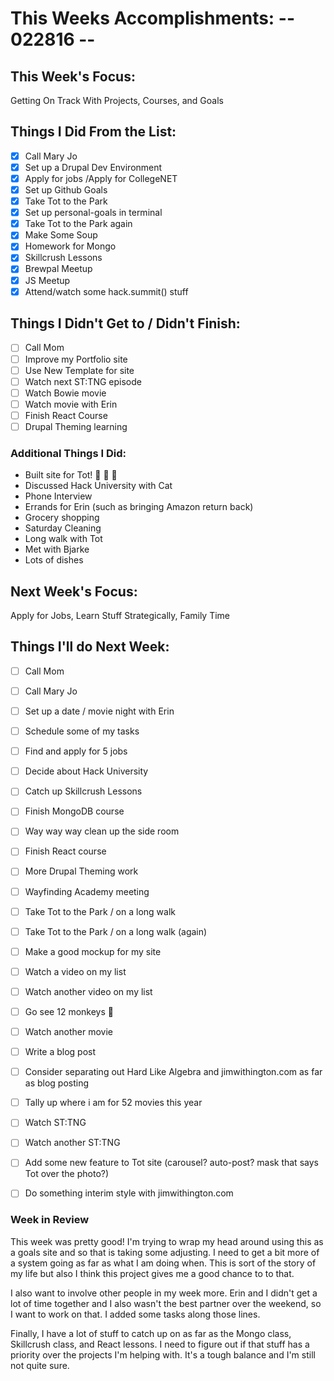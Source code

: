 # This Weeks Accomplishments: -- 022816 --

## This Week's Focus:

Getting On Track With Projects, Courses, and Goals

## Things I Did From the List:

- [X] Call Mary Jo
- [X] Set up a Drupal Dev Environment
- [X] Apply for jobs /Apply for CollegeNET  
- [X] Set up Github Goals
- [X] Take Tot to the Park
- [X] Set up personal-goals in terminal
- [X] Take Tot to the Park again
- [X] Make Some Soup
- [X] Homework for Mongo
- [X] Skillcrush Lessons
- [X] Brewpal Meetup
- [X] JS Meetup
- [X] Attend/watch some hack.summit() stuff

## Things I Didn't Get to / Didn't Finish:
- [ ] Call Mom
- [ ] Improve my Portfolio site
- [ ] Use New Template for site
- [ ] Watch next ST:TNG episode
- [ ] Watch Bowie movie
- [ ] Watch movie with Erin
- [ ] Finish React Course
- [ ] Drupal Theming learning

### Additional Things I Did:
- Built site for Tot! :dog: :floppy_disk: :tada:
- Discussed Hack University with Cat
- Phone Interview
- Errands for Erin (such as bringing Amazon return back)
- Grocery shopping
- Saturday Cleaning
- Long walk with Tot
- Met with Bjarke
- Lots of dishes

## Next Week's Focus:
Apply for Jobs, Learn Stuff Strategically, Family Time

## Things I'll do Next Week:

- [ ] Call Mom
- [ ] Call Mary Jo
- [ ] Set up a date / movie night with Erin
- [ ] Schedule some of my tasks
- [ ] Find and apply for 5 jobs
- [ ] Decide about Hack University
- [ ] Catch up Skillcrush Lessons
- [ ] Finish MongoDB course
- [ ] Way way way clean up the side room
- [ ] Finish React course
- [ ] More Drupal Theming work
- [ ] Wayfinding Academy meeting
- [ ] Take Tot to the Park / on a long walk
- [ ] Take Tot to the Park / on a long walk (again)
- [ ] Make a good mockup for my site
- [ ] Watch a video on my list
- [ ] Watch another video on my list
- [ ] Go see 12 monkeys :monkey:
- [ ] Watch another movie
- [ ] Write a blog post
- [ ] Consider separating out Hard Like Algebra and jimwithington.com as far as blog posting
- [ ] Tally up where i am for 52 movies this year
- [ ] Watch ST:TNG
- [ ] Watch another ST:TNG
- [ ] Add some new feature to Tot site (carousel? auto-post? mask that says Tot over the photo?)
- [ ] Do something interim style with jimwithington.com


### Week in Review

This week was pretty good!  I'm trying to wrap my head around using this as a goals site and so that is taking some adjusting.  I need to get a bit more of a system going as far as what I am doing when. This is sort of the story of my life but also I think this project gives me a good chance to to that.

I also want to involve other people in my week more. Erin and I didn't get a lot of time together and I also wasn't the best partner over the weekend, so I want to work on that. I added some tasks along those lines.

Finally, I have a lot of stuff to catch up on as far as the Mongo class, Skillcrush class, and React lessons. I need to figure out if that stuff has a priority over the projects I'm helping with. It's a tough balance and I'm still not quite sure.
